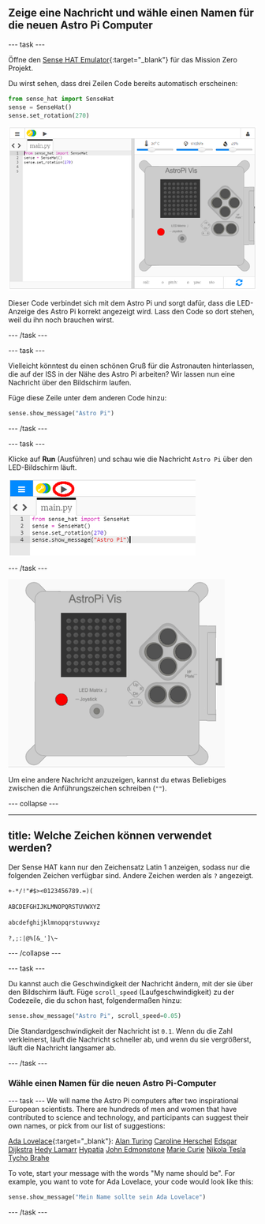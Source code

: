 ## Zeige eine Nachricht und wähle einen Namen für die neuen Astro Pi Computer

--- task ---

Öffne den [Sense HAT Emulator](https://trinket.io/mission-zero){:target="_blank"} für das Mission Zero Projekt.

Du wirst sehen, dass drei Zeilen Code bereits automatisch erscheinen:

```python
from sense_hat import SenseHat
sense = SenseHat()
sense.set_rotation(270)
```

![Sense Hat Emulator](images/sense-hat-emulator2.png)

Dieser Code verbindet sich mit dem Astro Pi und sorgt dafür, dass die LED-Anzeige des Astro Pi korrekt angezeigt wird. Lass den Code so dort stehen, weil du ihn noch brauchen wirst.

--- /task ---

--- task ---

Vielleicht könntest du einen schönen Gruß für die Astronauten hinterlassen, die auf der ISS in der Nähe des Astro Pi arbeiten? Wir lassen nun eine Nachricht über den Bildschirm laufen.

Füge diese Zeile unter dem anderen Code hinzu:

```python
sense.show_message("Astro Pi")
```

--- /task ---

--- task ---

Klicke auf **Run** (Ausführen) und schau wie die Nachricht `Astro Pi` über den LED-Bildschirm läuft.

![Nachrichtencode anzeigen, auf Ausführen klicken](images/show-message-code-annotated.PNG)

--- /task ---

![Lauftext](images/scroll-message.gif)

Um eine andere Nachricht anzuzeigen, kannst du etwas Beliebiges zwischen die Anführungszeichen schreiben (`""`).

--- collapse ---

---
title: Welche Zeichen können verwendet werden?
---

Der Sense HAT kann nur den Zeichensatz Latin 1 anzeigen, sodass nur die folgenden Zeichen verfügbar sind. Andere Zeichen werden als `?` angezeigt.

```
+-*/!"#$><0123456789.=)(

ABCDEFGHIJKLMNOPQRSTUVWXYZ

abcdefghijklmnopqrstuvwxyz

?,;:|@%[&_']\~
```

--- /collapse ---

--- task ---

Du kannst auch die Geschwindigkeit der Nachricht ändern, mit der sie über den Bildschirm läuft. Füge `scroll_speed` (Laufgeschwindigkeit) zu der Codezeile, die du schon hast, folgendermaßen hinzu:

```python
sense.show_message("Astro Pi", scroll_speed=0.05)
```

Die Standardgeschwindigkeit der Nachricht ist `0.1`. Wenn du die Zahl verkleinerst, läuft die Nachricht schneller ab, und wenn du sie vergrößerst, läuft die Nachricht langsamer ab.

--- /task ---

### Wähle einen Namen für die neuen Astro Pi-Computer

--- task --- We will name the Astro Pi computers after two inspirational European scientists. There are hundreds of men and women that have contributed to science and technology, and participants can suggest their own names, or pick from our list of suggestions:


[Ada Lovelace](https://en.wikipedia.org/wiki/Ada_Lovelace){:target="_blank"}: [Alan Turing](https://en.wikipedia.org/wiki/Alan_Turing) [Caroline Herschel](https://en.wikipedia.org/wiki/Caroline_Herschel) [Edsgar Dijkstra](https://en.wikipedia.org/wiki/Edsger_W._Dijkstra) [Hedy Lamarr](https://en.wikipedia.org/wiki/Hedy_Lamarr) [Hypatia](https://en.wikipedia.org/wiki/Hypatia) [John Edmonstone](https://en.wikipedia.org/wiki/John_Edmonstone) [Marie Curie](https://en.wikipedia.org/wiki/Marie_Curie) [Nikola Tesla](https://en.wikipedia.org/wiki/Nikola_Tesla) [Tycho Brahe](https://en.wikipedia.org/wiki/Tycho_Brahe)

To vote, start your message with the words "My name should be". For example, you want to vote for Ada Lovelace, your code would look like this:

```python
sense.show_message("Mein Name sollte sein Ada Lovelace")
```
--- /task ---



